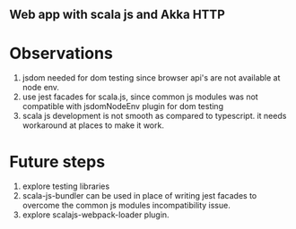 ## Web app with scala js and Akka HTTP


# Observations
1. jsdom needed for dom testing since browser api's are not available at node env.
2. use jest facades for scala.js, since common js modules was not compatible with jsdomNodeEnv plugin for dom testing
3. scala js development is not smooth as compared to typescript. it needs workaround at places to make it work.

# Future steps
1. explore testing libraries
2. scala-js-bundler can be used in place of writing jest facades to overcome the common js modules incompatibility issue.
3. explore scalajs-webpack-loader plugin.
